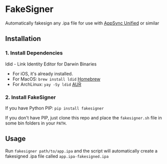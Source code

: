 # FakeSigner

Automatically fakesign any .ipa file for use with [AppSync Unified](https://cydia.akemi.ai/?page/net.angelxwind.appsyncunified) or similar

## Installation

### 1. Install Dependencies

ldid - Link Identity Editor for Darwin Binaries

- For iOS, it's already installed.
- For MacOS: `brew install ldid` [Homebrew](https://formulae.brew.sh/formula/ldid)
- For ArchLinux: `yay -Sy ldid` [AUR](https://aur.archlinux.org/packages/ldid)

### 2. Install FakeSigner

If you have Python PIP: `pip install fakesigner`

If you don't have PIP, just clone this repo and place the `fakesigner.sh` file in some bin folders in your `PATH`.

## Usage

Run `fakesigner path/to/app.ipa` and the script will automatically create a fakesigned .ipa file called `app.ipa-fakesigned.ipa`

